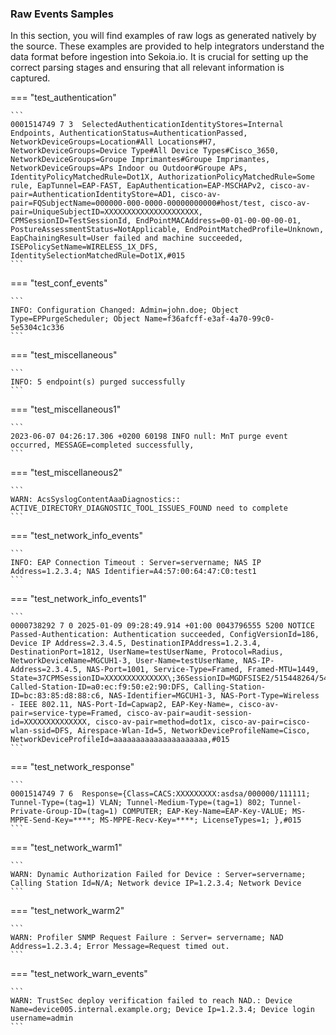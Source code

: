 
### Raw Events Samples

In this section, you will find examples of raw logs as generated natively by the source. These examples are provided to help integrators understand the data format before ingestion into Sekoia.io. It is crucial for setting up the correct parsing stages and ensuring that all relevant information is captured.


=== "test_authentication"

    ```
	0001514749 7 3  SelectedAuthenticationIdentityStores=Internal Endpoints, AuthenticationStatus=AuthenticationPassed, NetworkDeviceGroups=Location#All Locations#H7, NetworkDeviceGroups=Device Type#All Device Types#Cisco_3650, NetworkDeviceGroups=Groupe Imprimantes#Groupe Imprimantes, NetworkDeviceGroups=APs Indoor ou Outdoor#Groupe APs, IdentityPolicyMatchedRule=Dot1X, AuthorizationPolicyMatchedRule=Some rule, EapTunnel=EAP-FAST, EapAuthentication=EAP-MSCHAPv2, cisco-av-pair=AuthenticationIdentityStore=AD1, cisco-av-pair=FQSubjectName=000000-000-0000-00000000000#host/test, cisco-av-pair=UniqueSubjectID=XXXXXXXXXXXXXXXXXXXXX, CPMSessionID=TestSessionId, EndPointMACAddress=00-01-00-00-00-01, PostureAssessmentStatus=NotApplicable, EndPointMatchedProfile=Unknown, EapChainingResult=User failed and machine succeeded, ISEPolicySetName=WIRELESS_1X_DFS, IdentitySelectionMatchedRule=Dot1X,#015
    ```



=== "test_conf_events"

    ```
	INFO: Configuration Changed: Admin=john.doe; Object Type=EPPurgeScheduler; Object Name=f36afcff-e3af-4a70-99c0-5e5304c1c336
    ```



=== "test_miscellaneous"

    ```
	INFO: 5 endpoint(s) purged successfully
    ```



=== "test_miscellaneous1"

    ```
	2023-06-07 04:26:17.306 +0200 60198 INFO null: MnT purge event occurred, MESSAGE=completed successfully,
    ```



=== "test_miscellaneous2"

    ```
	WARN: AcsSyslogContentAaaDiagnostics:: ACTIVE_DIRECTORY_DIAGNOSTIC_TOOL_ISSUES_FOUND need to complete
    ```



=== "test_network_info_events"

    ```
	INFO: EAP Connection Timeout : Server=servername; NAS IP Address=1.2.3.4; NAS Identifier=A4:57:00:64:47:C0:test1
    ```



=== "test_network_info_events1"

    ```
	0000738292 7 0 2025-01-09 09:28:49.914 +01:00 0043796555 5200 NOTICE Passed-Authentication: Authentication succeeded, ConfigVersionId=186, Device IP Address=2.3.4.5, DestinationIPAddress=1.2.3.4, DestinationPort=1812, UserName=testUserName, Protocol=Radius, NetworkDeviceName=MGCUH1-3, User-Name=testUserName, NAS-IP-Address=2.3.4.5, NAS-Port=1001, Service-Type=Framed, Framed-MTU=1449, State=37CPMSessionID=XXXXXXXXXXXXXX\;36SessionID=MGDFSISE2/515448264/543038\;, Called-Station-ID=a0:ec:f9:50:e2:90:DFS, Calling-Station-ID=bc:83:85:d8:88:c6, NAS-Identifier=MGCUH1-3, NAS-Port-Type=Wireless - IEEE 802.11, NAS-Port-Id=Capwap2, EAP-Key-Name=, cisco-av-pair=service-type=Framed, cisco-av-pair=audit-session-id=XXXXXXXXXXXXXX, cisco-av-pair=method=dot1x, cisco-av-pair=cisco-wlan-ssid=DFS, Airespace-Wlan-Id=5, NetworkDeviceProfileName=Cisco, NetworkDeviceProfileId=aaaaaaaaaaaaaaaaaaaaa,#015
    ```



=== "test_network_response"

    ```
	0001514749 7 6  Response={Class=CACS:XXXXXXXXX:asdsa/000000/111111; Tunnel-Type=(tag=1) VLAN; Tunnel-Medium-Type=(tag=1) 802; Tunnel-Private-Group-ID=(tag=1) COMPUTER; EAP-Key-Name=EAP-Key-VALUE; MS-MPPE-Send-Key=****; MS-MPPE-Recv-Key=****; LicenseTypes=1; },#015
    ```



=== "test_network_warm1"

    ```
	WARN: Dynamic Authorization Failed for Device : Server=servername; Calling Station Id=N/A; Network device IP=1.2.3.4; Network Device
    ```



=== "test_network_warm2"

    ```
	WARN: Profiler SNMP Request Failure : Server= servername; NAD Address=1.2.3.4; Error Message=Request timed out.
    ```



=== "test_network_warn_events"

    ```
	WARN: TrustSec deploy verification failed to reach NAD.: Device Name=device005.internal.example.org; Device Ip=1.2.3.4; Device login username=admin
    ```



